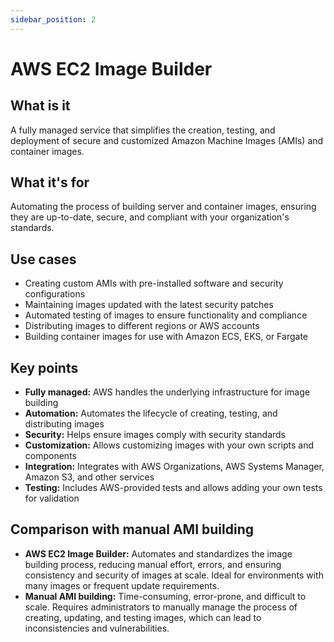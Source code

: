 ```yaml
---
sidebar_position: 2
---
```


# AWS EC2 Image Builder

## What is it
A fully managed service that simplifies the creation, testing, and deployment of secure and customized Amazon Machine Images (AMIs) and container images.

## What it's for
Automating the process of building server and container images, ensuring they are up-to-date, secure, and compliant with your organization's standards.

## Use cases
- Creating custom AMIs with pre-installed software and security configurations
- Maintaining images updated with the latest security patches
- Automated testing of images to ensure functionality and compliance
- Distributing images to different regions or AWS accounts
- Building container images for use with Amazon ECS, EKS, or Fargate

## Key points
- **Fully managed:** AWS handles the underlying infrastructure for image building
- **Automation:** Automates the lifecycle of creating, testing, and distributing images
- **Security:** Helps ensure images comply with security standards
- **Customization:** Allows customizing images with your own scripts and components
- **Integration:** Integrates with AWS Organizations, AWS Systems Manager, Amazon S3, and other services
- **Testing:** Includes AWS-provided tests and allows adding your own tests for validation

## Comparison with manual AMI building
- **AWS EC2 Image Builder:** Automates and standardizes the image building process, reducing manual effort, errors, and ensuring consistency and security of images at scale. Ideal for environments with many images or frequent update requirements.
- **Manual AMI building:** Time-consuming, error-prone, and difficult to scale. Requires administrators to manually manage the process of creating, updating, and testing images, which can lead to inconsistencies and vulnerabilities. 